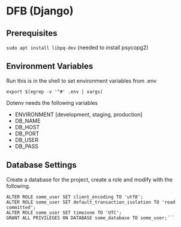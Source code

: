 # DFB (Django)

## Prerequisites

`sudo apt install libpq-dev` (needed to install psycopg2)


## Environment Variables

Run this is in the shell to set environment variables from .env

`export $(egrep -v '^#' .env | xargs)`

Dotenv needs the following variables

  - ENVIRONMENT [development, staging, production]
  - DB_NAME
  - DB_HOST
  - DB_PORT
  - DB_USER
  - DB_PASS


## Database Settings

Create a database for the project, create a role and modify with the following. 

```CREATE ROLE some_user with PASSWORD 'very-strong-password' LOGIN;
ALTER ROLE some_user SET client_encoding TO 'utf8';
ALTER ROLE some_user SET default_transaction_isolation TO 'read committed';
ALTER ROLE some_user SET timezone TO 'UTC';
GRANT ALL PRIVILEGES ON DATABASE some_database TO some_user;```
